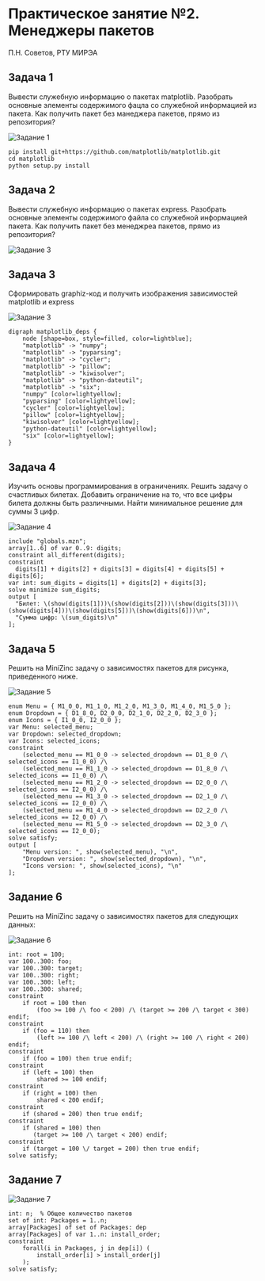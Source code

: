 # Практическое занятие №2. Менеджеры пакетов

П.Н. Советов, РТУ МИРЭА

## Задача 1

Вывести служебную информацию о пакетах matplotlib. Разобрать основные элементы содержимого фацла со служебной информацией из пакета. Как получить пакет без манеджера пакетов, прямо из репозитория?

![Задание 1](https://github.com/teeeema/mingazutdinov.a.r/blob/main/prac_2/1.jpg)

```
pip install git+https://github.com/matplotlib/matplotlib.git
cd matplotlib
python setup.py install
```

## Задача 2

Вывести служебную информацию о пакетах express. Разобрать основные элементы содержимого файла со служебной информацией пакета. Как получить пакет без менеджреа пакетов, прямо из репозитория?

![Задание 3](https://github.com/teeeema/mingazutdinov.a.r/blob/main/prac_2/2.jpg)

## Задача 3

Сформировать graphiz-код и получить изображения зависимостей matplotlib и express

![Задание 3](https://github.com/teeeema/mingazutdinov.a.r/blob/main/prac_2/3.png)

```
digraph matplotlib_deps {
    node [shape=box, style=filled, color=lightblue];
    "matplotlib" -> "numpy";
    "matplotlib" -> "pyparsing";
    "matplotlib" -> "cycler";
    "matplotlib" -> "pillow";
    "matplotlib" -> "kiwisolver";
    "matplotlib" -> "python-dateutil";
    "matplotlib" -> "six";
    "numpy" [color=lightyellow];
    "pyparsing" [color=lightyellow];
    "cycler" [color=lightyellow];
    "pillow" [color=lightyellow];
    "kiwisolver" [color=lightyellow];
    "python-dateutil" [color=lightyellow];
    "six" [color=lightyellow];
}
```

## Задача 4

Изучить основы программирования в ограничениях. Решить задачу о счастливых билетах. Добавить ограничение на то, что все цифры билета должны быть различными. Найти минимальное решение для суммы 3 цифр.

![Задание 4](https://github.com/teeeema/mingazutdinov.a.r/blob/main/prac_2/4.jpg)

```
include "globals.mzn";  
array[1..6] of var 0..9: digits;
constraint all_different(digits);
constraint
  digits[1] + digits[2] + digits[3] = digits[4] + digits[5] + digits[6];
var int: sum_digits = digits[1] + digits[2] + digits[3];
solve minimize sum_digits;
output [
  "Билет: \(show(digits[1]))\(show(digits[2]))\(show(digits[3]))\(show(digits[4]))\(show(digits[5]))\(show(digits[6]))\n",
  "Сумма цифр: \(sum_digits)\n"
];
```

## Задача 5

Решить на MiniZinc задачу о зависимостях пакетов для рисунка, приведенного ниже.

![Задание 5](https://github.com/teeeema/mingazutdinov.a.r/blob/main/prac_2/5.jpg)

```
enum Menu = { M1_0_0, M1_1_0, M1_2_0, M1_3_0, M1_4_0, M1_5_0 };
enum Dropdown = { D1_8_0, D2_0_0, D2_1_0, D2_2_0, D2_3_0 };
enum Icons = { I1_0_0, I2_0_0 };
var Menu: selected_menu;
var Dropdown: selected_dropdown;
var Icons: selected_icons;
constraint
    (selected_menu == M1_0_0 -> selected_dropdown == D1_8_0 /\ selected_icons == I1_0_0) /\
    (selected_menu == M1_1_0 -> selected_dropdown == D1_8_0 /\ selected_icons == I1_0_0) /\
    (selected_menu == M1_2_0 -> selected_dropdown == D2_0_0 /\ selected_icons == I2_0_0) /\
    (selected_menu == M1_3_0 -> selected_dropdown == D2_1_0 /\ selected_icons == I2_0_0) /\
    (selected_menu == M1_4_0 -> selected_dropdown == D2_2_0 /\ selected_icons == I2_0_0) /\
    (selected_menu == M1_5_0 -> selected_dropdown == D2_3_0 /\ selected_icons == I2_0_0);
solve satisfy;
output [
    "Menu version: ", show(selected_menu), "\n",
    "Dropdown version: ", show(selected_dropdown), "\n",
    "Icons version: ", show(selected_icons), "\n"
];
```

## Задание 6

Решить на MiniZinc задачу о зависимостях пакетов для следующих данных:

![Задание 6](https://github.com/teeeema/mingazutdinov.a.r/blob/main/prac_2/6.jpg)

```
int: root = 100;
var 100..300: foo;
var 100..300: target;
var 100..300: right;
var 100..300: left;
var 100..300: shared;
constraint
    if root = 100 then
        (foo >= 100 /\ foo < 200) /\ (target >= 200 /\ target < 300) endif;
constraint
    if (foo = 110) then
        (left >= 100 /\ left < 200) /\ (right >= 100 /\ right < 200) endif;
constraint    
    if (foo = 100) then true endif;
constraint
    if (left = 100) then
        shared >= 100 endif;     
constraint
    if (right = 100) then
        shared < 200 endif;    
constraint    
    if (shared = 200) then true endif;
constraint
    if (shared = 100) then
       (target >= 100 /\ target < 200) endif;   
constraint    
    if (target = 100 \/ target = 200) then true endif;
solve satisfy;
```

## Задание 7

![Задание 7](https://github.com/teeeema/mingazutdinov.a.r/blob/main/prac_2/7.jpg)

```
int: n;  % Общее количество пакетов
set of int: Packages = 1..n;
array[Packages] of set of Packages: dep
array[Packages] of var 1..n: install_order;
constraint 
    forall(i in Packages, j in dep[i]) (
        install_order[i] > install_order[j]
    );
solve satisfy;
```

